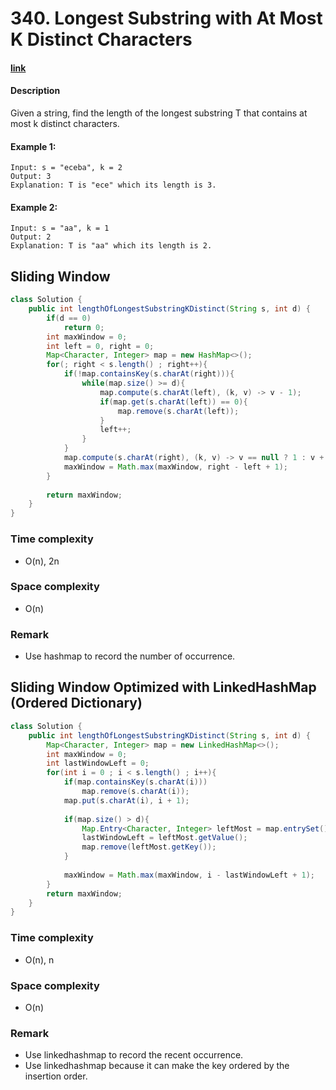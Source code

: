 # 340. Longest Substring with At Most K Distinct Characters

#### [link](https://leetcode.com/problems/longest-substring-with-at-most-k-distinct-characters/) 

#### Description
Given a string, find the length of the longest substring T that contains at most k distinct characters.

#### Example 1:
```
Input: s = "eceba", k = 2
Output: 3
Explanation: T is "ece" which its length is 3.
```
#### Example 2:
```
Input: s = "aa", k = 1
Output: 2
Explanation: T is "aa" which its length is 2.
```

## Sliding Window
```java
class Solution {
    public int lengthOfLongestSubstringKDistinct(String s, int d) {
        if(d == 0)
            return 0;
        int maxWindow = 0;
        int left = 0, right = 0;
        Map<Character, Integer> map = new HashMap<>();
        for(; right < s.length() ; right++){
            if(!map.containsKey(s.charAt(right))){
                while(map.size() >= d){
                    map.compute(s.charAt(left), (k, v) -> v - 1);
                    if(map.get(s.charAt(left)) == 0){
                        map.remove(s.charAt(left));
                    }
                    left++;
                }
            }
            map.compute(s.charAt(right), (k, v) -> v == null ? 1 : v + 1);
            maxWindow = Math.max(maxWindow, right - left + 1);
        }
        
        return maxWindow;
    }
}
```

### Time complexity
* O(n), 2n
### Space complexity
* O(n)
### Remark
* Use hashmap to record the number of occurrence.

## Sliding Window Optimized with LinkedHashMap (Ordered Dictionary)
```java
class Solution {
    public int lengthOfLongestSubstringKDistinct(String s, int d) {
        Map<Character, Integer> map = new LinkedHashMap<>();
        int maxWindow = 0;
        int lastWindowLeft = 0;
        for(int i = 0 ; i < s.length() ; i++){
            if(map.containsKey(s.charAt(i)))
                map.remove(s.charAt(i));
            map.put(s.charAt(i), i + 1);
            
            if(map.size() > d){
                Map.Entry<Character, Integer> leftMost = map.entrySet().iterator().next();
                lastWindowLeft = leftMost.getValue();
                map.remove(leftMost.getKey());
            }
            
            maxWindow = Math.max(maxWindow, i - lastWindowLeft + 1);
        }
        return maxWindow;
    }
}
```
### Time complexity
* O(n), n
### Space complexity
* O(n)
### Remark
* Use linkedhashmap to record the recent occurrence.
* Use linkedhashmap because it can make the key ordered by the insertion order.